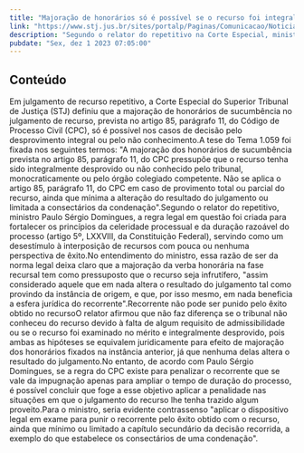 ```yaml
---
title: "Majoração de honorários só é possível se o recurso foi integralmente desprovido ou não conhecido"
link: "https://www.stj.jus.br/sites/portalp/Paginas/Comunicacao/Noticias/2023/01122023-Majoracao-de-honorarios-so-e-possivel-se-o-recurso-foi-integralmente-desprovido-ou-nao-conhecido.aspx"
description: "Segundo o relator do repetitivo na Corte Especial, ministro Paulo Sérgio Domingues, a regra do CPC foi criada para desestimular a interposição de recursos com pouca ou nenhuma perspectiva de êxito."
pubdate: "Sex, dez 1 2023 07:05:00"
---
```


## Conteúdo

​Em julgamento de recurso repetitivo, a Corte Especial do Superior Tribunal de Justiça (STJ) definiu que a majoração de honorários de sucumbência no julgamento de recurso, prevista no artigo 85, parágrafo 11, do Código de Processo Civil (CPC), só é possível nos casos de decisão pelo desprovimento integral ou pelo não conhecimento.A tese do Tema 1.059 foi fixada nos seguintes termos: "A majoração dos honorários de sucumbência prevista no artigo 85, parágrafo 11, do CPC pressupõe que o recurso tenha sido integralmente desprovido ou não conhecido pelo tribunal, monocraticamente ou pelo órgão colegiado competente. Não se aplica o artigo 85, parágrafo 11, do CPC em caso de provimento total ou parcial do recurso, ainda que mínima a alteração do resultado do julgamento ou limitada a consectários da condenação".Segundo o relator do repetitivo, ministro Paulo Sérgio Domingues, a regra legal em questão foi criada para fortalecer os princípios da celeridade processual e da duração razoável do processo (artigo 5º, LXXVIII, da Constituição Federal), servindo como um desestímulo à interposição de recursos com pouca ou nenhuma perspectiva de êxito.No entendimento do ministro, essa razão de ser da norma legal deixa claro que a majoração da verba honorária na fase recursal tem como pressuposto que o recurso seja infrutífero, "assim considerado aquele que em nada altera o resultado do julgamento tal como provindo da instância de origem, e que, por isso mesmo, em nada beneficia a esfera jurídica do recorrente".Recorrente não pode ser punido pelo êxito obtido no recursoO relator afirmou que não faz diferença se o tribunal não conheceu do recurso devido à falta de algum requisito de admissibilidade ou se o recurso foi examinado no mérito e integralmente desprovido, pois ambas as hipóteses se equivalem juridicamente para efeito de majoração dos honorários fixados na instância anterior, já que nenhuma delas altera o resultado do julgamento.No entanto, de acordo com Paulo Sérgio Domingues, se a regra do CPC existe para penalizar o recorrente que se vale da impugnação apenas para ampliar o tempo de duração do processo, é possível concluir que foge a esse objetivo aplicar a penalidade nas situações em que o julgamento do recurso lhe tenha trazido algum proveito.Para o ministro, seria evidente contrassenso "aplicar o dispositivo legal em exame para punir o recorrente pelo êxito obtido com o recurso, ainda que mínimo ou limitado a capítulo secundário da decisão recorrida, a exemplo do que estabelece os consectários de uma condenação".
